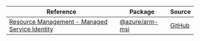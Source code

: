 | Reference | Package | Source |
|---|---|---|
|[Resource Management - Managed Service Identity](arm-msi-readme.md)|[@azure/arm-msi](https://www.npmjs.com/package/@azure/arm-msi)|[GitHub](https://github.com/Azure/azure-sdk-for-js/blob/main/sdk/msi/arm-msi)|
